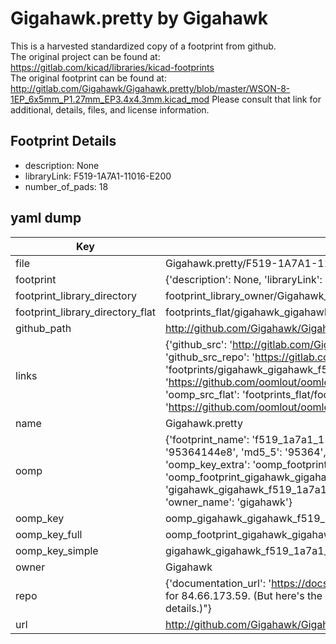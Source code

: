 # Gigahawk.pretty by Gigahawk  
This is a harvested standardized copy of a footprint from github.  
The original project can be found at:  
https://gitlab.com/kicad/libraries/kicad-footprints  
The original footprint can be found at:
http://gitlab.com/Gigahawk/Gigahawk.pretty/blob/master/WSON-8-1EP_6x5mm_P1.27mm_EP3.4x4.3mm.kicad_mod
Please consult that link for additional, details, files, and license information.  
## Footprint Details
* description: None  
* libraryLink: F519-1A7A1-11016-E200  
* number_of_pads: 18  
## yaml dump  
| Key | Value |  
| --- | --- |  
| file | Gigahawk.pretty/F519-1A7A1-11016-E200.kicad_mod |  
| footprint | {'description': None, 'libraryLink': 'F519-1A7A1-11016-E200', 'number_of_pads': 18} |  
| footprint_library_directory | footprint_library_owner/Gigahawk_Gigahawk.pretty |  
| footprint_library_directory_flat | footprints_flat/gigahawk_gigahawk_f519_1a7a1_11016_e200/working |  
| github_path | http://github.com/Gigahawk/Gigahawk.pretty/blob/master/F519-1A7A1-11016-E200.kicad_mod |  
| links | {'github_src': 'http://gitlab.com/Gigahawk/Gigahawk.pretty/blob/master/WSON-8-1EP_6x5mm_P1.27mm_EP3.4x4.3mm.kicad_mod', 'github_src_repo': 'https://gitlab.com/kicad/libraries/kicad-footprints', 'oomp_bot': 'footprints/gigahawk_gigahawk_f519_1a7a1_11016_e200/working', 'oomp_bot_github': 'https://github.com/oomlout/oomlout_oomp_footprint_bot/tree/main/footprints/gigahawk_gigahawk_f519_1a7a1_11016_e200/working', 'oomp_src_flat': 'footprints_flat/footprints_flat/gigahawk_gigahawk_f519_1a7a1_11016_e200/working', 'oomp_src_flat_github': 'https://github.com/oomlout/oomlout_oomp_footprint_src/tree/main/footprints_flat/gigahawk_gigahawk_f519_1a7a1_11016_e200/working'} |  
| name | Gigahawk.pretty |  
| oomp | {'footprint_name': 'f519_1a7a1_11016_e200', 'library_name': 'gigahawk', 'md5': '95364144e8190c3f4543f5d4780a6ae9', 'md5_10': '95364144e8', 'md5_5': '95364', 'md5_6': '953641', 'oomp_key': 'oomp_gigahawk_gigahawk_f519_1a7a1_11016_e200', 'oomp_key_extra': 'oomp_footprint_gigahawk_gigahawk_f519_1a7a1_11016_e200', 'oomp_key_full': 'oomp_footprint_gigahawk_gigahawk_f519_1a7a1_11016_e200_953641', 'oomp_key_simple': 'gigahawk_gigahawk_f519_1a7a1_11016_e200', 'original_filename': 'Gigahawk.pretty/F519-1A7A1-11016-E200.kicad_mod', 'owner_name': 'gigahawk'} |  
| oomp_key | oomp_gigahawk_gigahawk_f519_1a7a1_11016_e200 |  
| oomp_key_full | oomp_footprint_gigahawk_gigahawk_f519_1a7a1_11016_e200 |  
| oomp_key_simple | gigahawk_gigahawk_f519_1a7a1_11016_e200 |  
| owner | Gigahawk |  
| repo | {'documentation_url': 'https://docs.github.com/rest/overview/resources-in-the-rest-api#rate-limiting', 'message': "API rate limit exceeded for 84.66.173.59. (But here's the good news: Authenticated requests get a higher rate limit. Check out the documentation for more details.)"} |  
| url | http://github.com/Gigahawk/Gigahawk.pretty |  

